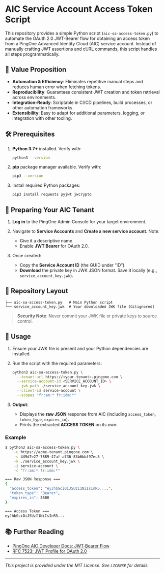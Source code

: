 # AIC Service Account Access Token Script

This repository provides a simple Python script (`aic-sa-access-token.py`) to automate the OAuth 2.0 JWT‑Bearer flow for obtaining an access token from a PingOne Advanced Identity Cloud (AIC) service account. Instead of manually crafting JWT assertions and cURL commands, this script handles all steps programmatically.

## 🎯 Value Proposition

* **Automation & Efficiency**: Eliminates repetitive manual steps and reduces human error when fetching tokens.
* **Reproducibility**: Guarantees consistent JWT creation and token retrieval across environments.
* **Integration‑Ready**: Scriptable in CI/CD pipelines, build processes, or other automation frameworks.
* **Extensibility**: Easy to adapt for additional parameters, logging, or integration with other tooling.

## 🛠️ Prerequisites

1. **Python 3.7+** installed. Verify with:

   ```bash
   python3 --version
   ```
2. **pip** package manager available. Verify with:

   ```bash
   pip3 --version
   ```
3. Install required Python packages:

   ```bash
   pip3 install requests pyjwt jwcrypto
   ```

## 🔧 Preparing Your AIC Tenant

1. **Log in** to the PingOne Admin Console for your target environment.
2. Navigate to **Service Accounts** and **Create a new service account**. Note:

   * Give it a descriptive name.
   * Enable **JWT Bearer** for OAuth 2.0.
3. Once created:

   * Copy the **Service Account ID** (the GUID under “ID”).
   * **Download** the private key in JWK JSON format. Save it locally (e.g., `service_account_key.jwk`).

## 📁 Repository Layout

```
├── aic-sa-access-token.py   # Main Python script
└── service_account_key.jwk  # Your downloaded JWK file (Gitignored)
```

> **Security Note**: Never commit your JWK file or private keys to source control.

## 🚀 Usage

1. Ensure your JWK file is present and your Python dependencies are installed.

2. Run the script with the required parameters:

   ```bash
   python3 aic-sa-access-token.py \
     --tenant-url https://<your-tenant>.pingone.com \
     --service-account-id <SERVICE_ACCOUNT_ID> \
     --jwk-path ./service_account_key.jwk \
     --client-id service-account \
     --scopes "fr:am:* fr:idm:*"
   ```

3. **Output**:

   * Displays the **raw JSON** response from AIC (including `access_token`, `token_type`, `expires_in`).
   * Prints the extracted **ACCESS TOKEN** on its own.

### Example

```bash
$ python3 aic-sa-access-token.py \
    -u https://acme-tenant.pingone.com \
    -s 449d7e27-7889-47af-a736-83b6bbf97ec5 \
    -k ./service_account_key.jwk \
    -i service-account \
    -c "fr:am:* fr:idm:*"

=== Raw JSON Response ===
{
  "access_token": "eyJhbGciOiJSUzI1NiIsInR5...,",
  "token_type": "Bearer",
  "expires_in": 3600
}

=== Access Token ===
eyJhbGciOiJSUzI1NiIsInR5...
```

## 📚 Further Reading

* [PingOne AIC Developer Docs: JWT‑Bearer Flow](https://docs.pingidentity.com/pingoneaic/latest/developer-docs/postman-collection.html)
* [RFC 7523: JWT Profile for OAuth 2.0](https://tools.ietf.org/html/rfc7523)

---

*This project is provided under the MIT License. See `LICENSE` for details.*

